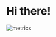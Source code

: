 <!-- <img src="https://i.imgur.com/3BVx67n.gif"  align="right" width="150"/> -->

# Hi there!

<!-- I'm a 4th year CS undergraduate and I love exploring new technologies.

- 🔭 I'm interested in Information Security
- 🌱 I’m currently focusing on hardening my CTF skills, specifically in Binary Exploitation.
- 🎵 I listen to KPOP. -->

![metrics](https://metrics.lecoq.io/jeroldcamacho?template=classic&config.timezone=Asia%2FSingapore)




